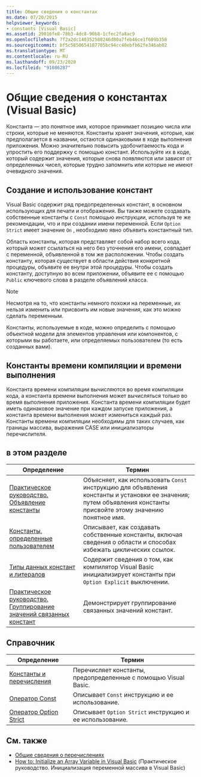 ```yaml
---
title: Общие сведения о константах
ms.date: 07/20/2015
helpviewer_keywords:
- constants [Visual Basic]
ms.assetid: 29016fe8-78b3-4dc8-90b8-1cfec2fa8ac9
ms.openlocfilehash: 7f2a2dc140352588246d80a7feb46ce1f609b358
ms.sourcegitcommit: bf5c5850654187705bc94cc40ebfb62fe346ab02
ms.translationtype: MT
ms.contentlocale: ru-RU
ms.lasthandoff: 09/23/2020
ms.locfileid: "91086287"
---
```

# <a name="constants-overview-visual-basic"></a>Общие сведения о константах (Visual Basic)

Константа — это понятное имя, которое принимает позицию числа или строки, которые не меняются. Константы хранят значения, которые, как предполагается в названии, остаются одинаковыми в ходе выполнения приложения. Можно значительно повысить удобочитаемость кода и упростить его поддержку с помощью констант. Используйте их в коде, который содержит значения, которые снова появляются или зависят от определенных чисел, которые трудно запомнить или которые не имеют очевидного значения.  
  
## <a name="how-to-create-and-use-constants"></a>Создание и использование констант  

 Visual Basic содержит ряд предопределенных констант, в основном использующих для печати и отображения. Вы также можете создавать собственные константы с `Const` помощью инструкции, используя те же рекомендации, что и при создании имени переменной. Если `Option Strict` имеет значение `On` , необходимо явно объявить константный тип.  
  
 Область константы, которая представляет собой набор всего кода, который может ссылаться на него без уточнения его имени, совпадает с переменной, объявленной в том же расположении. Чтобы создать константу, которая существует в области действия конкретной процедуры, объявите ее внутри этой процедуры. Чтобы создать константу, доступную во всем приложении, объявите ее с помощью `Public` ключевого слова в разделе объявлений класса.  
  
> [!NOTE]
> Несмотря на то, что константы немного похожи на переменные, их нельзя изменить или присвоить им новые значения, как это можно сделать переменным.  
  
 Константы, используемые в коде, можно определить с помощью объектной модели для элементов управления или компонентов, с которыми вы работаете, или определяемых пользователем (то есть созданных вами).  
  
## <a name="compile-time-and-run-time-constants"></a>Константы времени компиляции и времени выполнения  

 Константа времени компиляции вычисляются во время компиляции кода, а константа времени выполнения может вычисляться только во время выполнения приложения. Константа времени компиляции будет иметь одинаковое значение при каждом запуске приложения, а константа времени выполнения может измениться каждый раз. Константы времени компиляции необходимы для таких случаев, как границы массива, выражения CASE или инициализаторы перечислителя.  
  
## <a name="in-this-section"></a>в этом разделе  
  
|Определение|Термин|  
|---|---|  
|[Практическое руководство. Объявление константы](how-to-declare-a-constant.md)|Объясняет, как использовать `Const` инструкцию для объявления константы и установки ее значения; путем объявления константы присвойте этому значению понятное имя.|  
|[Константы, определенные пользователем](user-defined-constants.md)|Описывает, как создавать собственные константы, включая сведения о области и способах избежать циклических ссылок.|  
|[Типы данных констант и литералов](constant-and-literal-data-types.md)|Содержит сведения о том, как компилятор Visual Basic инициализирует константы при `Option Explicit` выключении.|  
|[Практическое руководство. Группирование значений связанных констант](how-to-group-related-constant-values-together.md)|Демонстрирует группирование связанных значений констант.|  
  
## <a name="reference"></a>Справочник  
  
|Определение|Термин|  
|---|---|  
|[Константы и перечисления](../../../language-reference/constants-and-enumerations.md)|Перечисляет константы, предопределенные с помощью Visual Basic.|  
|[Оператор Const](../../../language-reference/statements/const-statement.md)|Описывает `Const` инструкцию и ее использование.|  
|[Оператор Option Strict](../../../language-reference/statements/option-strict-statement.md)|Описывает `Option Strict` инструкцию и ее использование.|  
  
## <a name="see-also"></a>См. также

- [Общие сведения о перечислениях](enumerations-overview.md)
- [How to: Initialize an Array Variable in Visual Basic](../arrays/how-to-initialize-an-array-variable.md) (Практическое руководство. Инициализация переменной массива в Visual Basic)
